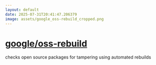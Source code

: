 ```yaml
---
layout: default
date: 2025-07-31T20:41:47.206379
image: assets/google_oss-rebuild_cropped.png
---
```


# [google/oss-rebuild](https://github.com/google/oss-rebuild)

checks open source packages for tampering using automated rebuilds
